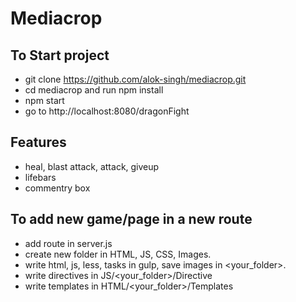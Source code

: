 # Mediacrop

## To Start project
- git clone https://github.com/alok-singh/mediacrop.git
- cd mediacrop and run npm install
- npm start
- go to http://localhost:8080/dragonFight


## Features 
- heal, blast attack, attack, giveup
- lifebars
- commentry box


## To add new game/page in a new route
- add route in server.js
- create new folder in HTML, JS, CSS, Images.
- write html, js, less, tasks in gulp, save images in <your_folder>. 
- write directives in JS/<your_folder>/Directive
- write templates in HTML/<your_folder>/Templates

